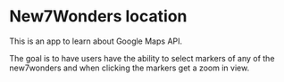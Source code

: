 # New7Wonders location

This is an app to learn about Google Maps API.

The goal is to have users have the ability to select markers of any of the new7wonders and when clicking the markers get a zoom in view.
